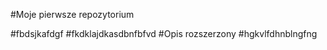 #Moje pierwsze repozytorium 

#fbdsjkafdgf
#fkdklajdkasdbnfbfvd 
#Opis rozszerzony
#hgkvlfdhnblngfng